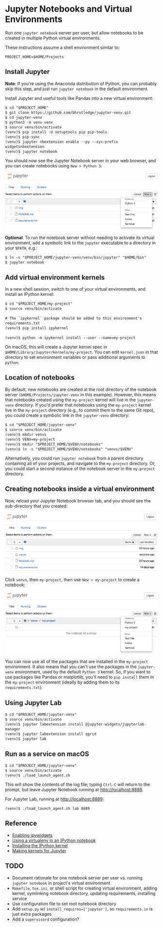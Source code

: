 # Jupyter Notebooks and Virtual Environments

Run one `jupyter notebook` server per user, but allow notebooks to be created in multiple Python virtual environments.

These instructions assume a shell environment similar to:

```text
PROJECT_HOME=$HOME/Projects
```

## Install Jupyter

**Note**: If you're using the Anaconda distribution of Python, you can probably skip this step, and just run `jupyter notebook` in the default environment.

Install Jupyter and useful tools like Pandas into a new virtual environment:

```text
$ cd "$PROJECT_HOME"
$ git clone https://github.com/bhrutledge/jupyter-venv.git
$ cd jupyter-venv
$ python3 -m venv venv
$ source venv/bin/activate
(venv)$ pip install -U setuptools pip pip-tools
(venv)$ pip-sync
(venv)$ jupyter nbextension enable --py --sys-prefix widgetsnbextension
(venv)$ jupyter notebook
```

You should now see the Jupyter Notebook server in your web browser, and you can create notebooks using `New > Python 3`:

![After install](img/nb-install.png)

**Optional**: To run the notebook server without needing to activate its virtual environment, add a symbolic link to the `jupyter` executable to a directory in your `$PATH`, e.g.:

```text
$ ln -s "$PROJECT_HOME/jupyter-venv/venv/bin/jupyter" "$HOME/bin"
$ jupyter notebook
```

## Add virtual environment kernels

In a new shell session, switch to one of your virtual environments, and install an IPython kernel:

```text
$ cd "$PROJECT_HOME/my-project"
$ source venv/bin/activate

# The `ipykernel` package should be added to this environment's requirements.txt
(venv)$ pip install ipykernel

(venv)$ python -m ipykernel install --user --name=my-project
```

On macOS, this will create a Jupyter kernel spec in `$HOME/Library/Jupyter/kernels/my-project`. You can edit `kernel.json` in that directory to set environment variables or pass additional arguments to `python`.

## Location of notebooks

By default, new notebooks are created at the root directory of the notebook server (`$HOME/Projects/jupyter-venv` in this example). However, this means that notebooks created using the `my-project` kernel will live in the `jupyter-venv` directory. If you'd prefer that notebooks using the `my-project` kernel live in the `my-project` directory (e.g., to commit them to the same Git repo), you could create a symbolic link in the `jupyter-venv` directory:

```text
$ cd "$PROJECT_HOME/jupyter-venv"
$ source venv/bin/activate
(venv)$ mkdir venvs
(venv)$ VENV=my-project
(venv)$ mkdir "$PROJECT_HOME/$VENV/notebooks"
(venv)$ ln -s "$PROJECT_HOME/$VENV/notebooks" "venvs/$VENV"
```

Alternatively, you could run `jupyter notebook` from a parent directory containing all of your projects, and navigate to the `my-project` directory. Or, you could start a second instance of the notebook server in the `my-project` directory.

## Creating notebooks inside a virtual environment

Now, reload your Jupyter Notebook browser tab, and you should see the sub-directory that you created:

![Project sub-directory](img/nb-venvs-dir.png)

Click `venvs`, then `my-project`, then use `New > my-project` to create a notebook:

![Project kernel](img/nb-my-project-kernel.png)

You can now use all of the packages that are installed in the `my-project` environment. It also means that you can't use the packages in the `jupyter-venv` environment, used by the default `Python 3` kernel. So, if you want to use packages like Pandas or matplotlib, you'll need to `pip install` them in the `my-project` environment (ideally by adding them to its `requirements.txt`).

## Using Jupyter Lab

```text
$ cd "$PROJECT_HOME/jupyter-venv"
$ source venv/bin/activate
(venv)$ jupyter labextension install @jupyter-widgets/jupyterlab-manager
(venv)$ jupyter labextension install qgrid
(venv)$ jupyter lab
```

## Run as a service on macOS

```text
$ cd "$PROJECT_HOME/jupyter-venv"
$ source venv/bin/activate
(venv)$ ./load_launch_agent.sh
```

This will show the contents of the log file; typing `Ctrl-C` will return to the prompt, but leave Jupyter Notebook running at <http://localhost:8888>.

For Jupyter Lab, running at <http://localhost:8889>:

```text
(venv)$ ./load_launch_agent.sh lab 8889
```

## Reference

- [Enabling ipywidgets](https://ipywidgets.readthedocs.io/en/stable/user_install.html)
- [Using a virtualenv in an IPython notebook](http://help.pythonanywhere.com/pages/IPythonNotebookVirtualenvs)
- [Installing the IPython kernel](https://ipython.readthedocs.io/en/latest/install/kernel_install.html)
- [Making kernels for Jupyter](https://jupyter-client.readthedocs.io/en/latest/kernels.html)

## TODO

- Document rationale for one notebook server per user vs. running `jupyter notebook` in project's virtual environment
- `Makefile`, `tox.ini`, or shell script for creating virtual environment, adding kernel, symlinking notebook directory, updating requirements, installing service
- Use configuration file to set root notebook directory
- Add `setup.py` w/ `install_requires=['jupyter']`, so `requirements.in` is just extra packages
- Add a `supervisord` configuration?
